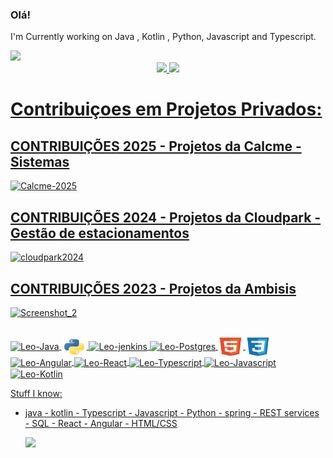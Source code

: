 ### Olá!

I'm Currently working on Java , Kotlin , Python, Javascript and Typescript.



<img height="180em" src="[https://github-readme-stats.vercel.app/api?username=leonardopereirajr&amp;show_icons=true&amp;theme=gruvbox&amp;include_all_commits=true&amp;count_private=true](https://github-readme-stats.vercel.app/api?username=leonardopereirajr&show_icons=true&theme=gruvbox&include_all_commits=true&count_private=true)" style="max-width: 100%;">


<div align="center">
  <a href="https://github.com/leonardopereirajr">
  <img height="180em" src="https://github-readme-stats.vercel.app/api?username=leonardopereirajr&show_icons=true&theme=gruvbox&include_all_commits=true&count_private=true"/>
  
  <img height="180em" src="https://github-readme-stats.vercel.app/api/top-langs/?username=leonardopereirajr&layout=compact&langs_count=7&theme=gruvbox"/>
</div>

# Contribuiçoes em Projetos Privados:

## CONTRIBUIÇÕES 2025 - Projetos da Calcme - Sistemas

![Calcme-2025](https://github.com/user-attachments/assets/a29d802e-7965-441f-94a2-b34dc4ac7b71)

## CONTRIBUIÇÕES 2024 - Projetos da Cloudpark - Gestão de estacionamentos

![cloudpark2024](https://github.com/user-attachments/assets/158162a5-125c-41a8-8eae-3f475e57953b)


## CONTRIBUIÇÕES 2023 - Projetos da Ambisis

![Screenshot_2](https://github.com/LeonardoPereirajr/leonardopereirajr/assets/30580018/b11f21f3-c729-4b75-b707-4e5458b3be88)



  <div style="display: inline_block"><br>
    <img align="center" alt="Leo-Java" height="30" width="40"src="https://cdn.jsdelivr.net/gh/devicons/devicon/icons/java/java-original-wordmark.svg" />
    <img align="center" alt="Leo-Python" height="30" width="40" src="https://raw.githubusercontent.com/devicons/devicon/master/icons/python/python-original.svg">
    <img align="center" alt="Leo-jenkins" height="30" width="40"src="https://cdn.jsdelivr.net/gh/devicons/devicon/icons/jenkins/jenkins-original.svg" />
    <img align="center" alt="Leo-Postgres" height="30" width="40"src="https://cdn.jsdelivr.net/gh/devicons/devicon/icons/postgresql/postgresql-original.svg" />
  <img align="center" alt="Leo-HTML" height="30" width="40" src="https://raw.githubusercontent.com/devicons/devicon/master/icons/html5/html5-original.svg">
  <img align="center" alt="Leo-CSS" height="30" width="40" src="https://raw.githubusercontent.com/devicons/devicon/master/icons/css3/css3-original.svg">
    <img align="center" alt="Leo-Angular" height="30" width="40"src="https://cdn.jsdelivr.net/gh/devicons/devicon/icons/angularjs/angularjs-original.svg" >
    <img align="center" alt="Leo-React" height="30" width="40"src="https://cdn.jsdelivr.net/gh/devicons/devicon/icons/react/react-original-wordmark.svg"/>
        <img align="center" alt="Leo-Typescript" height="30" width="40"src="https://cdn.jsdelivr.net/gh/devicons/devicon/icons/typescript/typescript-original.svg" />
    <img align="center" alt="Leo-Javascript" height="30" width="40"src="https://cdn.jsdelivr.net/gh/devicons/devicon/icons/javascript/javascript-plain.svg" />  
    <img align="center" alt="Leo-Kotlin" height="30" width="40"src="https://cdn.jsdelivr.net/gh/devicons/devicon/icons/kotlin/kotlin-original.svg"  />         
</div>

Stuff I know:

- java  - kotlin  - Typescript - Javascript - Python - spring  - REST services - SQL  - React   - Angular  - HTML/CSS

  
  <a href="https://www.linkedin.com/in/leonardo-pereira-empreendedor" target="_blank"><img src="https://img.shields.io/badge/-LinkedIn-%230077B5?style=for-the-badge&logo=linkedin&logoColor=white" target="_blank"></a> 
